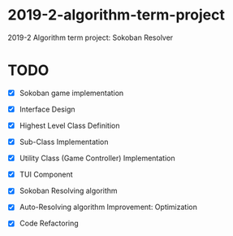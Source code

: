 # 2019-2-algorithm-term-project

2019-2 Algorithm term project: Sokoban Resolver

# TODO

- [x] Sokoban game implementation

- [x] Interface Design
- [x] Highest Level Class Definition
- [x] Sub-Class Implementation
- [x] Utility Class (Game Controller) Implementation
- [x] TUI Component

- [x] Sokoban Resolving algorithm

- [x] Auto-Resolving algorithm Improvement: Optimization
- [x] Code Refactoring
